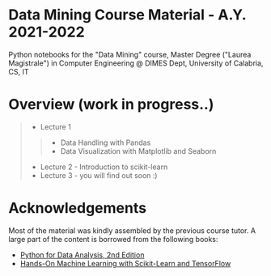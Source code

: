 # Data Mining Course Material - A.Y. 2021-2022
Python notebooks for the "Data Mining" course, Master Degree ("Laurea Magistrale") in Computer Engineering @ DIMES Dept, University of Calabria, CS, IT

# Overview (work in progress..)
> * Lecture 1
>> * Data Handling with Pandas
>> * Data Visualization with Matplotlib and Seaborn
> * Lecture 2 - Introduction to scikit-learn
> * Lecture 3 - you will find out soon :)
    
# Acknowledgements
Most of the material was kindly assembled by the previous course tutor.
A large part of the content is borrowed from the following books:
* [Python for Data Analysis, 2nd Edition](https://www.programmer-books.com/wp-content/uploads/2019/04/Python-for-Data-Analysis-2nd-Edition.pdf)
* [Hands-On Machine Learning with Scikit-Learn and TensorFlow](http://shop.oreilly.com/product/0636920052289.do)